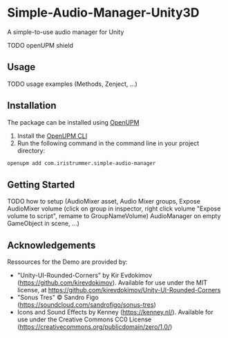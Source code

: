 # Simple-Audio-Manager-Unity3D
A simple-to-use audio manager for Unity

TODO openUPM shield

## Usage
TODO usage examples (Methods, Zenject, ...)

## Installation

The package can be installed using [OpenUPM](https://openupm.com/packages/com.iristrummer.simple-audio-manager)
1. Install the [OpenUPM CLI](https://github.com/openupm/openupm-cli#installation)
2. Run the following command in the command line in your project directory:
```bash
openupm add com.iristrummer.simple-audio-manager
```

## Getting Started
TODO how to setup (AudioMixer asset, Audio Mixer groups, Expose AudioMixer volume (click on group in inspector, right click volume "Expose volume to script", remame to GroupNameVolume) AudioManager on empty GameObject in scene, ...)

## Acknowledgements

Ressources for the Demo are provided by:
- "Unity-UI-Rounded-Corners” by Kir Evdokimov (https://github.com/kirevdokimov). Available for use under the MIT license, at https://github.com/kirevdokimov/Unity-UI-Rounded-Corners
- "Sonus Tres" © Sandro Figo (https://soundcloud.com/sandrofigo/sonus-tres)
- Icons and Sound Effects by Kenney (https://kenney.nl/). Available for use under the  	Creative Commons CC0 License (https://creativecommons.org/publicdomain/zero/1.0/)
